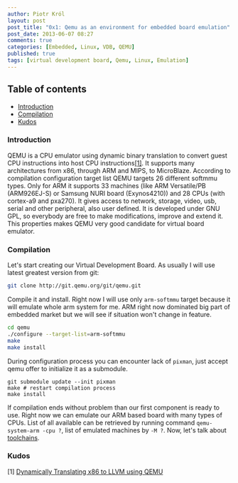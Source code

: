 ```yaml
---
author: Piotr Król
layout: post
post_title: "0x1: Qemu as an environment for embedded board emulation"
post_date: 2013-06-07 08:27
comments: true
categories: [Embedded, Linux, VDB, QEMU]
published: true
tags: [virtual development board, Qemu, Linux, Emulation]
---
```

## Table of contents ##

* [Introduction](/2013/06/07/qemu-as-an-environment-for-embedded-board-emulation/#intro)
* [Compilation](/2013/06/07/qemu-as-an-environment-for-embedded-board-emulation/#compilation)
* [Kudos](/2013/06/07/qemu-as-an-environment-for-embedded-board-emulation/#kudos)

<a id="intro"></a>
### Introduction ###

QEMU is a CPU emulator using dynamic binary translation to convert guest CPU 
instructions into host CPU instructions[[1]](http://infoscience.epfl.ch/record/149975/files/x86-llvm-translator-chipounov_2.pdf). It supports many architectures from 
x86, through ARM and MIPS, to MicroBlaze. According to compilation configuration 
target list QEMU targets 26 different softmmu types.  Only for ARM it supports 
33 machines (like ARM Versatile/PB (ARM926EJ-S) or Samsung NURI board 
(Exynos4210)) and 28 CPUs (with cortex-a9 and pxa270). It gives access to 
network, storage, video, usb, serial and other peripheral, also user defined. It
is developed under GNU GPL, so everybody are free to make modifications, improve
and extend it. This properties makes QEMU very good candidate for virtual board 
emulator.

<a id="compilation"></a>
### Compilation ###
Let's start creating our Virtual Development Board. As usually I will use latest
greatest version from git:
```bash
git clone http://git.qemu.org/git/qemu.git
```
Compile it and install. Right now I will use only `arm-softmmu` target because it 
will emulate whole arm system for me. ARM right now dominated big part of 
embedded market but we will see if situation won't change in feature.
```bash
cd qemu
./configure --target-list=arm-softmmu
make
make install
```
During configuration process you can encounter lack of `pixman`, just accept qemu 
offer to initialize it as a submodule.
```
git submodule update --init pixman
make # restart compilation process
make install
```
If compilation ends without problem than our first component is ready to use.
Right now we can emulate our ARM based board with many types of CPUs. List of 
all available can be retrieved by running command `qemu-system-arm -cpu ?`, list 
of emulated machines by `-M ?`. Now, let's talk about [toolchains](/2013/06/07/toolchain-for-virtual-development-board).

<a id="kudos"></a>
### Kudos ###
[1] [Dynamically Translating x86 to LLVM using QEMU](http://infoscience.epfl.ch/record/149975/files/x86-llvm-translator-chipounov_2.pdf) 
